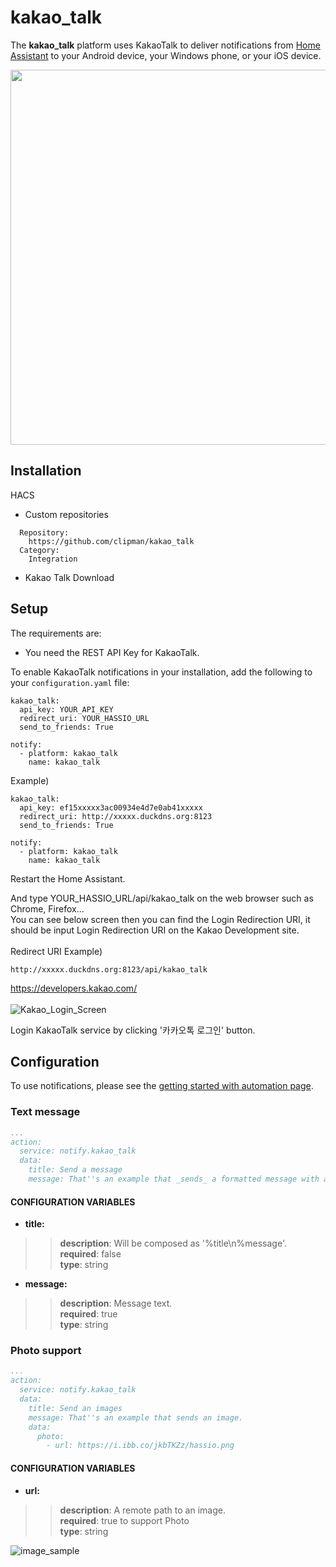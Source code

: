 # kakao_talk
The **kakao_talk** platform uses KakaoTalk to deliver notifications from [Home Assistant][hass] to your Android device, your Windows phone, or your iOS device.

<div>
  <img width="600" src="https://user-images.githubusercontent.com/11463289/69047831-69a72300-0a3f-11ea-9382-94141f96a88e.png"/>
</div>

## Installation

HACS
* Custom repositories
```
  Repository:
    https://github.com/clipman/kakao_talk
  Category:
    Integration
```
* Kakao Talk Download

## Setup

The requirements are:
* You need the REST API Key for KakaoTalk.

To enable KakaoTalk notifications in your installation, add the following to your `configuration.yaml` file:
```
kakao_talk:
  api_key: YOUR_API_KEY
  redirect_uri: YOUR_HASSIO_URL
  send_to_friends: True
  
notify:
  - platform: kakao_talk
    name: kakao_talk
```
Example)
```
kakao_talk:
  api_key: ef15xxxxx3ac00934e4d7e0ab41xxxxx
  redirect_uri: http://xxxxx.duckdns.org:8123
  send_to_friends: True
  
notify:
  - platform: kakao_talk
    name: kakao_talk
```

Restart the Home Assistant.

And type YOUR_HASSIO_URL/api/kakao_talk on the web browser such as Chrome, Firefox...<br>
You can see below screen then you can find the Login Redirection URI, 
it should be input Login Redirection URI on the Kakao Development site.<br>
<br>
Redirect URI Example)
```
http://xxxxx.duckdns.org:8123/api/kakao_talk
```
https://developers.kakao.com/
<br><br>
![Kakao_Login_Screen](https://user-images.githubusercontent.com/11463289/69050463-73cc2000-0a45-11ea-8445-734e60556bd1.png)

Login KakaoTalk service by clicking '카카오톡 로그인' button.<br>

## Configuration

To use notifications, please see the [getting started with automation page][hass2].

### Text message

```yaml
...
action:
  service: notify.kakao_talk
  data:
    title: Send a message
    message: That''s an example that _sends_ a formatted message with a custom inline keyboard.
```

#### CONFIGURATION VARIABLES
* **title:**
>>  **description**: Will be composed as '%title\n%message'.<br>
>>  **required**: false<br>
>>  **type**: string<br>
* **message:**
>>  **description**: Message text.<br>
>>  **required**: true<br>
>>  **type**: string<br>

### Photo support

```yaml
...
action:
  service: notify.kakao_talk
  data:
    title: Send an images
    message: That''s an example that sends an image.
    data:
      photo:
        - url: https://i.ibb.co/jkbTKZz/hassio.png
```

#### CONFIGURATION VARIABLES
* **url:**
>>  **description**: A remote path to an image.<br>
>>  **required**: true to support Photo<br>
>>  **type**: string<br>

![image_sample](https://user-images.githubusercontent.com/11463289/69052464-6e250900-0a4a-11ea-8c5c-844caa8d9983.png)

[hass]: https://home-assistant.io
[hass2]: https://www.home-assistant.io/getting-started/automation/
